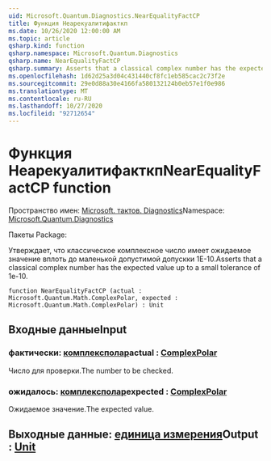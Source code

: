 ```yaml
---
uid: Microsoft.Quantum.Diagnostics.NearEqualityFactCP
title: Функция Неарекуалитифакткп
ms.date: 10/26/2020 12:00:00 AM
ms.topic: article
qsharp.kind: function
qsharp.namespace: Microsoft.Quantum.Diagnostics
qsharp.name: NearEqualityFactCP
qsharp.summary: Asserts that a classical complex number has the expected value up to a small tolerance of 1e-10.
ms.openlocfilehash: 1d62d25a3d04c431440cf8fc1eb585cac2c73f2e
ms.sourcegitcommit: 29e0d88a30e4166fa580132124b0eb57e1f0e986
ms.translationtype: MT
ms.contentlocale: ru-RU
ms.lasthandoff: 10/27/2020
ms.locfileid: "92712654"
---
```

# <a name="nearequalityfactcp-function"></a><span data-ttu-id="21dec-102">Функция Неарекуалитифакткп</span><span class="sxs-lookup"><span data-stu-id="21dec-102">NearEqualityFactCP function</span></span>

<span data-ttu-id="21dec-103">Пространство имен: [Microsoft. тактов. Diagnostics](xref:Microsoft.Quantum.Diagnostics)</span><span class="sxs-lookup"><span data-stu-id="21dec-103">Namespace: [Microsoft.Quantum.Diagnostics](xref:Microsoft.Quantum.Diagnostics)</span></span>

<span data-ttu-id="21dec-104">Пакеты [](https://nuget.org/packages/)</span><span class="sxs-lookup"><span data-stu-id="21dec-104">Package: [](https://nuget.org/packages/)</span></span>


<span data-ttu-id="21dec-105">Утверждает, что классическое комплексное число имеет ожидаемое значение вплоть до маленькой допустимой допускки 1E-10.</span><span class="sxs-lookup"><span data-stu-id="21dec-105">Asserts that a classical complex number has the expected value up to a small tolerance of 1e-10.</span></span>

```qsharp
function NearEqualityFactCP (actual : Microsoft.Quantum.Math.ComplexPolar, expected : Microsoft.Quantum.Math.ComplexPolar) : Unit
```


## <a name="input"></a><span data-ttu-id="21dec-106">Входные данные</span><span class="sxs-lookup"><span data-stu-id="21dec-106">Input</span></span>

### <a name="actual--complexpolar"></a><span data-ttu-id="21dec-107">фактически: [комплексполар](xref:Microsoft.Quantum.Math.ComplexPolar)</span><span class="sxs-lookup"><span data-stu-id="21dec-107">actual : [ComplexPolar](xref:Microsoft.Quantum.Math.ComplexPolar)</span></span>

<span data-ttu-id="21dec-108">Число для проверки.</span><span class="sxs-lookup"><span data-stu-id="21dec-108">The number to be checked.</span></span>


### <a name="expected--complexpolar"></a><span data-ttu-id="21dec-109">ожидалось: [комплексполар](xref:Microsoft.Quantum.Math.ComplexPolar)</span><span class="sxs-lookup"><span data-stu-id="21dec-109">expected : [ComplexPolar](xref:Microsoft.Quantum.Math.ComplexPolar)</span></span>

<span data-ttu-id="21dec-110">Ожидаемое значение.</span><span class="sxs-lookup"><span data-stu-id="21dec-110">The expected value.</span></span>



## <a name="output--unit"></a><span data-ttu-id="21dec-111">Выходные данные: [единица измерения](xref:microsoft.quantum.lang-ref.unit)</span><span class="sxs-lookup"><span data-stu-id="21dec-111">Output : [Unit](xref:microsoft.quantum.lang-ref.unit)</span></span>

